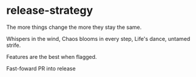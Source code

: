 # release-strategy

The more things change the more they stay the same.

Whispers in the wind,
Chaos blooms in every step,
Life's dance, untamed strife.

Features are the best when flagged.

Fast-foward PR into release
